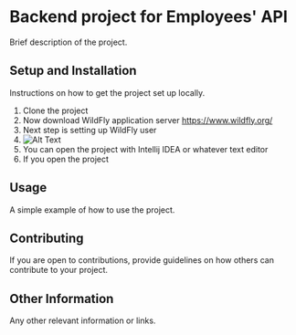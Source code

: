 # Backend project for Employees' API

Brief description of the project.

## Setup and Installation

Instructions on how to get the project set up locally.

1. Clone the project
2. Now download WildFly application server https://www.wildfly.org/ 
3. Next step is setting up WildFly user
4. ![Alt Text](relative/src/main/resources/images/seetingUpWildfly.png)
5. You can open the project with Intellij IDEA or whatever text editor
6. If you open the project 
## Usage

A simple example of how to use the project.

## Contributing

If you are open to contributions, provide guidelines on how others can contribute to your project.

## Other Information

Any other relevant information or links.
